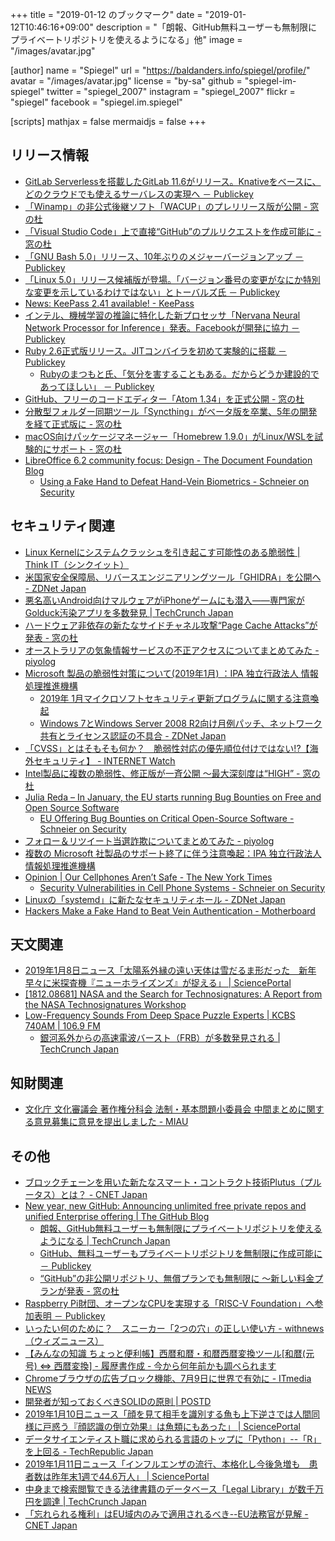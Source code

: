 +++
title = "2019-01-12 のブックマーク"
date =  "2019-01-12T10:46:16+09:00"
description = "「朗報、GitHub無料ユーザーも無制限にプライベートリポジトリを使えるようになる」他"
image = "/images/avatar.jpg"

[author]
  name      = "Spiegel"
  url       = "https://baldanders.info/spiegel/profile/"
  avatar    = "/images/avatar.jpg"
  license   = "by-sa"
  github    = "spiegel-im-spiegel"
  twitter   = "spiegel_2007"
  instagram = "spiegel_2007"
  flickr    = "spiegel"
  facebook  = "spiegel.im.spiegel"

[scripts]
  mathjax = false
  mermaidjs = false
+++

## リリース情報

- [GitLab Serverlessを搭載したGitLab 11.6がリリース。Knativeをベースに、どのクラウドでも使えるサーバレスの実現へ － Publickey](https://www.publickey1.jp/blog/19/gitlab_serverlessgitlab_116knative.html)
- [「Winamp」の非公式後継ソフト「WACUP」のプレリリース版が公開 - 窓の杜](https://forest.watch.impress.co.jp/docs/news/1161156.html)
- [「Visual Studio Code」上で直接“GitHub”のプルリクエストを作成可能に - 窓の杜](https://forest.watch.impress.co.jp/docs/news/1163560.html)
- [「GNU Bash 5.0」リリース、10年ぶりのメジャーバージョンアップ － Publickey](https://www.publickey1.jp/blog/19/gnu_bash_5010.html)
- [「Linux 5.0」リリース候補版が登場。「バージョン番号の変更がなにか特別な変更を示しているわけではない」とトーバルズ氏 － Publickey](https://www.publickey1.jp/blog/19/linux_50.html)
- [News: KeePass 2.41 available! - KeePass](https://keepass.info/news/n190109_2.41.html)
- [インテル、機械学習の推論に特化した新プロセッサ「Nervana Neural Network Processor for Inference」発表。Facebookが開発に協力 － Publickey](https://www.publickey1.jp/blog/19/nervana_neural_network_processor_for_inferencefacebook.html)
- [Ruby 2.6正式版リリース。JITコンバイラを初めて実験的に搭載 － Publickey](https://www.publickey1.jp/blog/19/ruby_26jit.html)
    - [Rubyのまつもと氏、「気分を害することもある。だからどうか建設的であってほしい」 － Publickey](https://www.publickey1.jp/blog/19/ruby_2.html)
- [GitHub、フリーのコードエディター「Atom 1.34」を正式公開 - 窓の杜](https://forest.watch.impress.co.jp/docs/news/1164194.html)
- [分散型フォルダー同期ツール「Syncthing」がベータ版を卒業、5年の開発を経て正式版に - 窓の杜](https://forest.watch.impress.co.jp/docs/news/1164260.html)
- [macOS向けパッケージマネージャー「Homebrew 1.9.0」がLinux/WSLを試験的にサポート - 窓の杜](https://forest.watch.impress.co.jp/docs/news/1164310.html)
- [LibreOffice 6.2 community focus: Design - The Document Foundation Blog](https://blog.documentfoundation.org/blog/2019/01/11/libreoffice-6-2-community-focus-design/)
    - [Using a Fake Hand to Defeat Hand-Vein Biometrics - Schneier on Security](https://www.schneier.com/blog/archives/2019/01/using_a_fake_ha.html)

## セキュリティ関連

- [Linux Kernelにシステムクラッシュを引き起こす可能性のある脆弱性 | Think IT（シンクイット）](https://thinkit.co.jp/news/bn/15654)
- [米国家安全保障局、リバースエンジニアリングツール「GHIDRA」を公開へ - ZDNet Japan](https://japan.zdnet.com/article/35130881/)
- [悪名高いAndroid向けマルウェアがiPhoneゲームにも潜入――専門家がGolduck汚染アプリを多数発見  |  TechCrunch Japan](https://jp.techcrunch.com/2019/01/07/2019-01-05-dozen-iphone-apps-linked-to-golduck-malware/)
- [ハードウェア非依存の新たなサイドチャネル攻撃“Page Cache Attacks”が発表 - 窓の杜](https://forest.watch.impress.co.jp/docs/news/1163514.html)
- [オーストラリアの気象情報サービスの不正アクセスについてまとめてみた - piyolog](http://d.hatena.ne.jp/Kango/20190108/1546958256)
- [Microsoft 製品の脆弱性対策について(2019年1月) ：IPA 独立行政法人 情報処理推進機構](https://www.ipa.go.jp/security/ciadr/vul/20190109-ms.html)
    - [2019年 1月マイクロソフトセキュリティ更新プログラムに関する注意喚起](https://www.jpcert.or.jp/at/2019/at190002.html)
    - [Windows 7とWindows Server 2008 R2向け月例パッチ、ネットワーク共有とライセンス認証の不具合 - ZDNet Japan](https://japan.zdnet.com/article/35131157/)
- [「CVSS」とはそもそも何か？　脆弱性対応の優先順位付けではない!?【海外セキュリティ】 - INTERNET Watch](https://internet.watch.impress.co.jp/docs/column/security/1161142.html)
- [Intel製品に複数の脆弱性、修正版が一斉公開 ～最大深刻度は“HIGH” - 窓の杜](https://forest.watch.impress.co.jp/docs/news/1163808.html)
- [Julia Reda   –  In January, the EU starts running Bug Bounties on Free and Open Source Software](https://juliareda.eu/2018/12/eu-fossa-bug-bounties/)
    - [EU Offering Bug Bounties on Critical Open-Source Software - Schneier on Security](https://www.schneier.com/blog/archives/2019/01/eu_offering_bug.html)
- [フォロー＆リツイート当選詐欺についてまとめてみた - piyolog](http://d.hatena.ne.jp/Kango/20190110/1547110790)
- [複数の Microsoft 社製品のサポート終了に伴う注意喚起：IPA 独立行政法人 情報処理推進機構](https://www.ipa.go.jp/security/announce/win7_eos.html)
- [Opinion | Our Cellphones Aren’t Safe - The New York Times](https://www.nytimes.com/2018/12/26/opinion/cellphones-security-spying.html)
    - [Security Vulnerabilities in Cell Phone Systems - Schneier on Security](https://www.schneier.com/blog/archives/2019/01/security_vulner_19.html)
- [Linuxの「systemd」に新たなセキュリティホール - ZDNet Japan](https://japan.zdnet.com/article/35131151/)
- [Hackers Make a Fake Hand to Beat Vein Authentication - Motherboard](https://motherboard.vice.com/en_us/article/59v8dk/hackers-fake-hand-vein-authentication-biometrics-chaos-communication-congress)

## 天文関連

- [2019年1月8日ニュース「太陽系外縁の遠い天体は雪だるま形だった　新年早々に米探査機『ニューホライズンズ』が捉える」 | SciencePortal](https://scienceportal.jst.go.jp/news/newsflash_review/newsflash/2019/01/20190108_01.html)
- [[1812.08681] NASA and the Search for Technosignatures: A Report from the NASA Technosignatures Workshop](https://arxiv.org/abs/1812.08681)
- [Low-Frequency Sounds From Deep Space Puzzle Experts | KCBS 740AM | 106.9 FM](https://kcbsradio.radio.com/media/audio-channel/low-frequency-sounds-deep-space-puzzle-experts)
    - [銀河系外からの高速電波バースト（FRB）が多数発見される  |  TechCrunch Japan](https://jp.techcrunch.com/2019/01/10/2019-01-09-astronomers-spot-more-mysterious-radio-signals-from-far-outside-the-galaxy/)

## 知財関連

- [文化庁 文化審議会 著作権分科会 法制・基本問題小委員会 中間まとめに関する意見募集に意見を提出しました - MIAU](https://miau.jp/ja/902)

## その他

- [ブロックチェーンを用いた新たなスマート・コントラクト技術Plutus（プルータス）とは？ - CNET Japan](https://japan.cnet.com/article/35130700/)
- [New year, new GitHub: Announcing unlimited free private repos and unified Enterprise offering | The GitHub Blog](https://blog.github.com/2019-01-07-new-year-new-github/)
    - [朗報、GitHub無料ユーザーも無制限にプライベートリポジトリを使えるようになる  |  TechCrunch Japan](https://jp.techcrunch.com/2019/01/08/2019-01-07-github-free-users-now-get-unlimited-private-repositories/)
    - [GitHub、無料ユーザーもプライベートリポジトリを無制限に作成可能に － Publickey](https://www.publickey1.jp/blog/19/github_4.html)
    - [“GitHub”の非公開リポジトリ、無償プランでも無制限に ～新しい料金プランが発表 - 窓の杜](https://forest.watch.impress.co.jp/docs/news/1161195.html)
- [Raspberry Pi財団、オープンなCPUを実現する「RISC-V Foundation」へ参加表明 － Publickey](https://www.publickey1.jp/blog/19/raspberry_picpurisc-v_foundation.html)
- [いったい何のために？　スニーカー「2つの穴」の正しい使い方 - withnews（ウィズニュース）](https://withnews.jp/article/f0150522000qq000000000000000W00o1101qq000012013A)
- [【みんなの知識 ちょっと便利帳】西暦和暦・和暦西暦変換ツール[和暦(元号) ⇔ 西暦変換] - 履歴書作成 - 今から何年前かも調べられます](https://www.benricho.org/nenrei/sei-wa-conv.html)
- [Chromeブラウザの広告ブロック機能、7月9日に世界で有効に - ITmedia NEWS](http://www.itmedia.co.jp/news/articles/1901/10/news073.html)
- [開発者が知っておくべきSOLIDの原則 | POSTD](https://postd.cc/solid-principles-every-developer-should-know/)
- [2019年1月10日ニュース「顔を見て相手を識別する魚も上下逆さでは人間同様に戸惑う『顔認識の倒立効果』は魚類にもあった」 | SciencePortal](https://scienceportal.jst.go.jp/news/newsflash_review/newsflash/2019/01/20190110_01.html)
- [データサイエンティスト職に求められる言語のトップに「Python」--「R」を上回る - TechRepublic Japan](https://japan.techrepublic.com/article/35131060.htm)
- [2019年1月11日ニュース「インフルエンザの流行、本格化し今後急増も　患者数は昨年末1週で44.6万人」 | SciencePortal](https://scienceportal.jst.go.jp/news/newsflash_review/newsflash/2019/01/20190111_01.html)
- [中身まで検索閲覧できる法律書籍のデータベース「Legal Library」が数千万円を調達  |  TechCrunch Japan](https://jp.techcrunch.com/2019/01/11/legal-technology-fundraising/)
- [「忘れられる権利」はEU域内のみで適用されるべき--EU法務官が見解 - CNET Japan](https://japan.cnet.com/article/35131148/)
